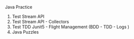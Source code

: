 Java Practice 

1. Test  Stream API
2. Test  Stream API - Collectors
3. Test TDD Junit5 - Flight Management  (BDD - TDD - Logs )
4. Java Puzzles

